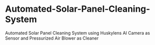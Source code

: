 # Automated-Solar-Panel-Cleaning-System
Automated Solar Panel Cleaning System using Huskylens AI Camera as Sensor and Pressurized Air Blower as Cleaner
